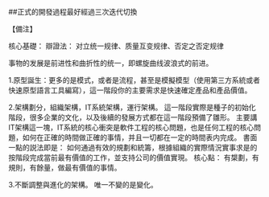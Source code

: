 ##正式的開發過程最好經過三次迭代切換















【備注】

核心基礎：
辯證法：
对立统一规律、质量互变规律、否定之否定规律

事物的发展是前进性和曲折性的统一，即螺旋曲线波浪式的前进。

1.原型誕生：更多的是模式，或者是流程，甚至是模擬模型（使用第三方系統或者快速原型語言工具編寫），這一階段你的主要需求是快速確定產品和產品價值。

2.架構劃分，組織架構，IT系統架構，運行架構。 這一階段實際是種子的初始化階段，很多企業的文化，以及後續的發展方式都在這一階段預備了雛形。
    主要講IT架構這一塊，IT系統的核心衝突是軟件工程的核心問題，也是任何工程的核心問題，如何在正確的時間做正確的事情，并且一切都在一定的時間表内完成。
    書面一點的説法即是： 如何通過有效的規劃和統籌，根據組織的實際情況實事求是的按階段完成當前最有價值的工作，並支持公司的價值實現。
    核心點：   有槼劃，有規則，有餘量，做最有價值的事情。

3.不斷調整與進化的架構。
  唯一不變的是變化。